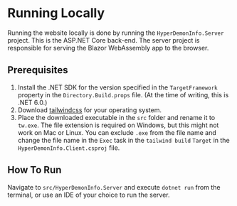 # Running Locally

Running the website locally is done by running the `HyperDemonInfo.Server` project. This is the ASP.NET Core back-end. The server project is responsible for serving the Blazor WebAssembly app to the browser.

## Prerequisites

1. Install the .NET SDK for the version specified in the `TargetFramework` property in the `Directory.Build.props` file. (At the time of writing, this is .NET 6.0.)
2. Download [tailwindcss](https://github.com/tailwindlabs/tailwindcss/releases) for your operating system.
3. Place the downloaded executable in the `src` folder and rename it to `tw.exe`. The file extension is required on Windows, but this might not work on Mac or Linux. You can exclude `.exe` from the file name and change the file name in the `Exec` task in the `tailwind build` `Target` in the `HyperDemonInfo.Client.csproj` file.

## How To Run

Navigate to `src/HyperDemonInfo.Server` and execute `dotnet run` from the terminal, or use an IDE of your choice to run the server.
